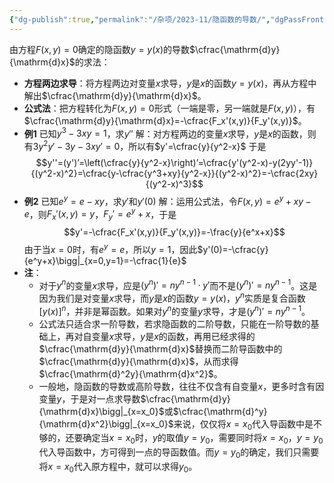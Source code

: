 ```yaml
---
{"dg-publish":true,"permalink":"/杂项/2023-11/隐函数的导数/","dgPassFrontmatter":true}
---
```


由方程$F(x,y)=0$确定的隐函数$y=y(x)$的导数$\cfrac{\mathrm{d}y}{\mathrm{d}x}$的求法：
- **方程两边求导**：将方程两边对变量$x$求导，$y$是$x$的函数$y=y(x)$，再从方程中解出$\cfrac{\mathrm{d}y}{\mathrm{d}x}$。
- **公式法**：把方程转化为$F(x,y)=0$形式（一端是零，另一端就是$F(x,y)$），有$\cfrac{\mathrm{d}y}{\mathrm{d}x}=-\cfrac{F_x'(x,y)}{F_y'(x,y)}$。
- **例1**
	已知$y^3-3xy=1$，求$y''$
	解：对方程两边的变量$x$求导，$y$是$x$的函数，则有$3y^2y'-3y-3xy'=0$，所以有$y'=\cfrac{y}{y^2-x}$
	于是
	$$y''=(y')’=\left(\cfrac{y}{y^2-x}\right)’=\cfrac{y'(y^2-x)-y(2yy'-1)}{(y^2-x)^2}=\cfrac{y-\cfrac{y^3+xy}{y^2-x}}{(y^2-x)^2}=-\cfrac{2xy}{(y^2-x)^3}$$
- **例2**
	已知$e^y=e-xy$，求$y'$和$y'(0)$
	解：运用公式法，令$F(x,y)=e^y+xy-e$，则$F_x'(x,y)=y$，$F_y'=e^y+x$，于是
	$$y'=-\cfrac{F_x'(x,y)}{F_y'(x,y)}=-\frac{y}{e^x+x}$$
	由于当$x=0$时，有$e^y=e$，所以$y=1$，因此$y'(0)=-\cfrac{y}{e^y+x}\bigg|_{x=0,y=1}=-\cfrac{1}{e}$
- **注**：
	- 对于$y^n$的变量$x$求导，应是$(y^n)'=ny^{n-1}\cdot y'$而不是$(y^n)'=ny^{n-1}$。这是因为我们是对变量$x$求导，而$y$是$x$的函数$y=y(x)$，$y^n$实质是复合函数$[y(x)]^n$，并非是幂函数。如果对$y^n$的变量$y$求导，才是$(y^n)'=ny^{n-1}$。
	- 公式法只适合求一阶导数，若求隐函数的二阶导数，只能在一阶导数的基础上，再对自变量$x$求导，$y$是$x$的函数，再用已经求得的$\cfrac{\mathrm{d}y}{\mathrm{d}x}$替换而二阶导函数中的$\cfrac{\mathrm{d}y}{\mathrm{d}x}$，从而求得$\cfrac{\mathrm{d}^2y}{\mathrm{d}x^2}$。
	- 一般地，隐函数的导数或高阶导数，往往不仅含有自变量$x$，更多时含有因变量$y$，于是对一点求导数$\cfrac{\mathrm{d}y}{\mathrm{d}x}\bigg|_{x=x_0}$或$\cfrac{\mathrm{d}^y}{\mathrm{d}x^2}\bigg|_{x=x_0}$来说，仅仅将$x=x_0$代入导函数中是不够的，还要确定当$x=x_0$时，$y$的取值$y=y_0$，需要同时将$x=x_0$，$y=y_0$代入导函数中，方可得到一点的导函数值。而$y=y_0$的确定，我们只需要将$x=x_0$代入原方程中，就可以求得$y_0$。